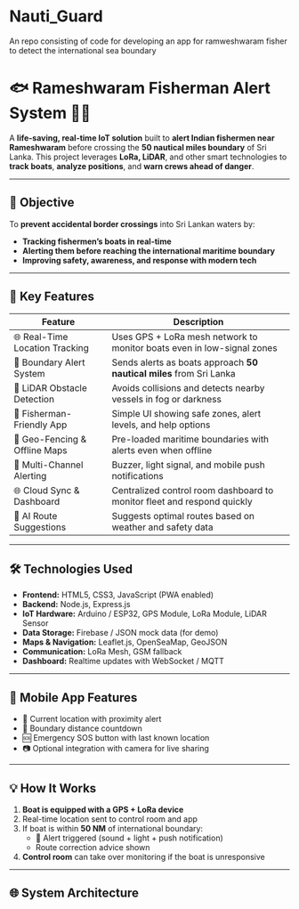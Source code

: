 # Nauti_Guard
An repo consisting of code for developing an app for ramweshwaram fisher to detect the international sea boundary
# 🐟 Rameshwaram Fisherman Alert System 🚨🌊

A **life-saving, real-time IoT solution** built to **alert Indian fishermen near Rameshwaram** before crossing the **50 nautical miles boundary** of Sri Lanka. This project leverages **LoRa, LiDAR**, and other smart technologies to **track boats**, **analyze positions**, and **warn crews ahead of danger**.

---

## 📌 Objective

To **prevent accidental border crossings** into Sri Lankan waters by:
- **Tracking fishermen’s boats in real-time**
- **Alerting them before reaching the international maritime boundary**
- **Improving safety, awareness, and response with modern tech**

---

## 🚀 Key Features

| Feature                          | Description                                                                 |
|----------------------------------|-----------------------------------------------------------------------------|
| 🌐 Real-Time Location Tracking   | Uses GPS + LoRa mesh network to monitor boats even in low-signal zones     |
| 📡 Boundary Alert System         | Sends alerts as boats approach **50 nautical miles** from Sri Lanka        |
| 🔦 LiDAR Obstacle Detection      | Avoids collisions and detects nearby vessels in fog or darkness            |
| 📲 Fisherman-Friendly App        | Simple UI showing safe zones, alert levels, and help options               |
| 📍 Geo-Fencing & Offline Maps    | Pre-loaded maritime boundaries with alerts even when offline               |
| 🔔 Multi-Channel Alerting        | Buzzer, light signal, and mobile push notifications                        |
| 🌐 Cloud Sync & Dashboard        | Centralized control room dashboard to monitor fleet and respond quickly    |
| 🧠 AI Route Suggestions          | Suggests optimal routes based on weather and safety data                   |

---

## 🛠️ Technologies Used

- **Frontend:** HTML5, CSS3, JavaScript (PWA enabled)
- **Backend:** Node.js, Express.js
- **IoT Hardware:** Arduino / ESP32, GPS Module, LoRa Module, LiDAR Sensor
- **Data Storage:** Firebase / JSON mock data (for demo)
- **Maps & Navigation:** Leaflet.js, OpenSeaMap, GeoJSON
- **Communication:** LoRa Mesh, GSM fallback
- **Dashboard:** Realtime updates with WebSocket / MQTT

---

## 📱 Mobile App Features

- 📍 Current location with proximity alert
- 🧭 Boundary distance countdown
- 🆘 Emergency SOS button with last known location
- 📷 Optional integration with camera for live sharing

---

## 💡 How It Works

1. **Boat is equipped with a GPS + LoRa device**
2. Real-time location sent to control room and app
3. If boat is within **50 NM** of international boundary:
    - 🔔 Alert triggered (sound + light + push notification)
    - Route correction advice shown
4. **Control room** can take over monitoring if the boat is unresponsive

---

## 🌐 System Architecture

